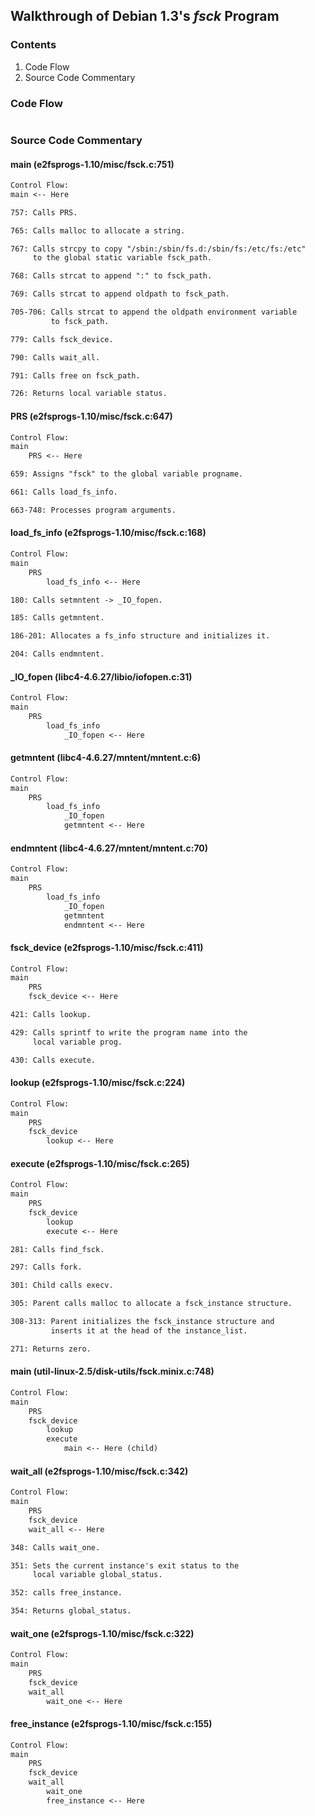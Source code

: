 ## Walkthrough of Debian 1.3's _fsck_ Program

### Contents

1. Code Flow
2. Source Code Commentary

### Code Flow

```txt
```

### Source Code Commentary

#### main (e2fsprogs-1.10/misc/fsck.c:751)

```txt
Control Flow:
main <-- Here

757: Calls PRS.

765: Calls malloc to allocate a string.

767: Calls strcpy to copy "/sbin:/sbin/fs.d:/sbin/fs:/etc/fs:/etc"
     to the global static variable fsck_path.

768: Calls strcat to append ":" to fsck_path.

769: Calls strcat to append oldpath to fsck_path.

705-706: Calls strcat to append the oldpath environment variable
         to fsck_path.

779: Calls fsck_device.

790: Calls wait_all.

791: Calls free on fsck_path.

726: Returns local variable status.
```

#### PRS (e2fsprogs-1.10/misc/fsck.c:647)

```txt
Control Flow:
main
    PRS <-- Here

659: Assigns "fsck" to the global variable progname.

661: Calls load_fs_info.

663-748: Processes program arguments.
```

#### load\_fs\_info (e2fsprogs-1.10/misc/fsck.c:168)

```txt
Control Flow:
main
    PRS
        load_fs_info <-- Here

180: Calls setmntent -> _IO_fopen.

185: Calls getmntent.

186-201: Allocates a fs_info structure and initializes it.

204: Calls endmntent.
```

#### \_IO\_fopen (libc4-4.6.27/libio/iofopen.c:31)

```txt
Control Flow:
main
    PRS
        load_fs_info
            _IO_fopen <-- Here
```

#### getmntent (libc4-4.6.27/mntent/mntent.c:6)

```txt
Control Flow:
main
    PRS
        load_fs_info
            _IO_fopen
            getmntent <-- Here
```

#### endmntent (libc4-4.6.27/mntent/mntent.c:70)

```txt
Control Flow:
main
    PRS
        load_fs_info
            _IO_fopen
            getmntent
            endmntent <-- Here
```

#### fsck\_device (e2fsprogs-1.10/misc/fsck.c:411)

```txt
Control Flow:
main
    PRS
    fsck_device <-- Here

421: Calls lookup.

429: Calls sprintf to write the program name into the
     local variable prog.

430: Calls execute.
```

#### lookup (e2fsprogs-1.10/misc/fsck.c:224)

```txt
Control Flow:
main
    PRS
    fsck_device
        lookup <-- Here
```

#### execute (e2fsprogs-1.10/misc/fsck.c:265)

```txt
Control Flow:
main
    PRS
    fsck_device
        lookup
        execute <-- Here

281: Calls find_fsck.

297: Calls fork.

301: Child calls execv.

305: Parent calls malloc to allocate a fsck_instance structure.

308-313: Parent initializes the fsck_instance structure and
         inserts it at the head of the instance_list.

271: Returns zero.
```

#### main (util-linux-2.5/disk-utils/fsck.minix.c:748)

```txt
Control Flow:
main
    PRS
    fsck_device
        lookup
        execute
            main <-- Here (child)
```

#### wait\_all (e2fsprogs-1.10/misc/fsck.c:342)

```txt
Control Flow:
main
    PRS
    fsck_device
    wait_all <-- Here

348: Calls wait_one.

351: Sets the current instance's exit status to the
     local variable global_status.

352: calls free_instance.

354: Returns global_status.
```

#### wait\_one (e2fsprogs-1.10/misc/fsck.c:322)

```txt
Control Flow:
main
    PRS
    fsck_device
    wait_all
        wait_one <-- Here
```

#### free\_instance (e2fsprogs-1.10/misc/fsck.c:155)

```txt
Control Flow:
main
    PRS
    fsck_device
    wait_all
        wait_one
        free_instance <-- Here
```

